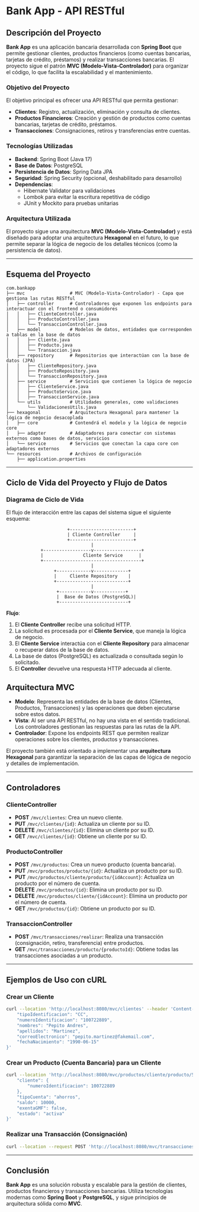 
# Bank App - API RESTful

## **Descripción del Proyecto**

**Bank App** es una aplicación bancaria desarrollada con **Spring Boot** que permite gestionar clientes, productos financieros (como cuentas bancarias, tarjetas de crédito, préstamos) y realizar transacciones bancarias. El proyecto sigue el patrón **MVC (Modelo-Vista-Controlador)** para organizar el código, lo que facilita la escalabilidad y el mantenimiento.

### **Objetivo del Proyecto**

El objetivo principal es ofrecer una API RESTful que permita gestionar:

- **Clientes**: Registro, actualización, eliminación y consulta de clientes.
- **Productos Financieros**: Creación y gestión de productos como cuentas bancarias, tarjetas de crédito, préstamos.
- **Transacciones**: Consignaciones, retiros y transferencias entre cuentas.

### **Tecnologías Utilizadas**

- **Backend**: Spring Boot (Java 17)
- **Base de Datos**: PostgreSQL
- **Persistencia de Datos**: Spring Data JPA
- **Seguridad**: Spring Security (opcional, deshabilitado para desarrollo)
- **Dependencias**:
    - Hibernate Validator para validaciones
    - Lombok para evitar la escritura repetitiva de código
    - JUnit y Mockito para pruebas unitarias

### **Arquitectura Utilizada**

El proyecto sigue una arquitectura **MVC (Modelo-Vista-Controlador)** y está diseñado para adoptar una arquitectura **Hexagonal** en el futuro, lo que permite separar la lógica de negocio de los detalles técnicos (como la persistencia de datos).

---

## **Esquema del Proyecto**

```
com.bankapp
├── mvc                 # MVC (Modelo-Vista-Controlador) - Capa que gestiona las rutas RESTful
│   ├── controller      # Controladores que exponen los endpoints para interactuar con el frontend o consumidores
│   │   ├── ClienteController.java
│   │   ├── ProductoController.java
│   │   └── TransaccionController.java
│   ├── model           # Modelos de datos, entidades que corresponden a tablas en la base de datos
│   │   ├── Cliente.java
│   │   ├── Producto.java
│   │   └── Transaccion.java
│   ├── repository      # Repositorios que interactúan con la base de datos (JPA)
│   │   ├── ClienteRepository.java
│   │   ├── ProductoRepository.java
│   │   └── TransaccionRepository.java
│   ├── service         # Servicios que contienen la lógica de negocio
│   │   ├── ClienteService.java
│   │   ├── ProductoService.java
│   │   ├── TransaccionService.java
│   └── utils           # Utilidades generales, como validaciones
│       └── ValidacionesUtils.java
├── hexagonal           # Arquitectura Hexagonal para mantener la lógica de negocio desacoplada
│   ├── core            # Contendrá el modelo y la lógica de negocio core
│   ├── adapter         # Adaptadores para conectar con sistemas externos como bases de datos, servicios
│   └── service         # Servicios que conectan la capa core con adaptadores externos
└── resources           # Archivos de configuración
    ├── application.properties
```

---

## **Ciclo de Vida del Proyecto y Flujo de Datos**

### **Diagrama de Ciclo de Vida**

El flujo de interacción entre las capas del sistema sigue el siguiente esquema:

```
                       +------------------------+
                       | Cliente Controller     |
                       +------------------------+
                                |
             +------------------v------------------+
             |               Cliente Service      |
             +-------------------------------------+
                                |
                  +-------------v-------------+
                  |     Cliente Repository    |
                  +---------------------------+
                                |
                   +------------v------------+
                   |  Base de Datos (PostgreSQL)|
                   +--------------------------+
```

**Flujo**:

1. El **Cliente Controller** recibe una solicitud HTTP.
2. La solicitud es procesada por el **Cliente Service**, que maneja la lógica de negocio.
3. El **Cliente Service** interactúa con el **Cliente Repository** para almacenar o recuperar datos de la base de datos.
4. La base de datos (PostgreSQL) es actualizada o consultada según lo solicitado.
5. El **Controller** devuelve una respuesta HTTP adecuada al cliente.

## **Arquitectura MVC**

- **Modelo**: Representa las entidades de la base de datos (Clientes, Productos, Transacciones) y las operaciones que deben ejecutarse sobre estos datos.
- **Vista**: Al ser una API RESTful, no hay una vista en el sentido tradicional. Los controladores gestionan las respuestas para las rutas de la API.
- **Controlador**: Expone los endpoints REST que permiten realizar operaciones sobre los clientes, productos y transacciones.

El proyecto también está orientado a implementar una **arquitectura Hexagonal** para garantizar la separación de las capas de lógica de negocio y detalles de implementación.

---

## **Controladores**

### **ClienteController**

- **POST** `/mvc/clientes`: Crea un nuevo cliente.
- **PUT** `/mvc/clientes/{id}`: Actualiza un cliente por su ID.
- **DELETE** `/mvc/clientes/{id}`: Elimina un cliente por su ID.
- **GET** `/mvc/clientes/{id}`: Obtiene un cliente por su ID.

### **ProductoController**

- **POST** `/mvc/productos`: Crea un nuevo producto (cuenta bancaria).
- **PUT** `/mvc/productos/producto/{id}`: Actualiza un producto por su ID.
- **PUT** `/mvc/productos/cliente/producto/{idAccount}`: Actualiza un producto por el número de cuenta.
- **DELETE** `/mvc/productos/{id}`: Elimina un producto por su ID.
- **DELETE** `/mvc/productos/cliente/{idAccount}`: Elimina un producto por el número de cuenta.
- **GET** `/mvc/productos/{id}`: Obtiene un producto por su ID.

### **TransaccionController**

- **POST** `/mvc/transacciones/realizar`: Realiza una transacción (consignación, retiro, transferencia) entre productos.
- **GET** `/mvc/transacciones/producto/{productoId}`: Obtiene todas las transacciones asociadas a un producto.

---

## **Ejemplos de Uso con cURL**

### Crear un Cliente

```bash
curl --location 'http://localhost:8080/mvc/clientes' --header 'Content-Type: application/json' --data-raw '{
    "tipoIdentificacion": "CC",
    "numeroIdentificacion": "100722889",
    "nombres": "Pepito Andres",
    "apellidos": "Martinez",
    "correoElectronico": "pepito.martinez@fakemail.com",
    "fechaNacimiento": "1990-06-15"
}'
```

### Crear un Producto (Cuenta Bancaria) para un Cliente

```bash
curl --location 'http://localhost:8080/mvc/productos/cliente/producto/5300000001' --header 'Content-Type: application/json' --data '{
    "cliente": {
        "numeroIdentificacion": 100722889
    },
    "tipoCuenta": "ahorros",
    "saldo": 10000,
    "exentaGMF": false,
    "estado": "activa"
}'
```

### Realizar una Transacción (Consignación)

```bash
curl --location --request POST 'http://localhost:8080/mvc/transacciones/realizar?productoIdOrigen=5300000001&monto=500.00&tipo=consignacion'
```

---

## **Conclusión**

**Bank App** es una solución robusta y escalable para la gestión de clientes, productos financieros y transacciones bancarias. Utiliza tecnologías modernas como **Spring Boot** y **PostgreSQL**, y sigue principios de arquitectura sólida como **MVC**.
